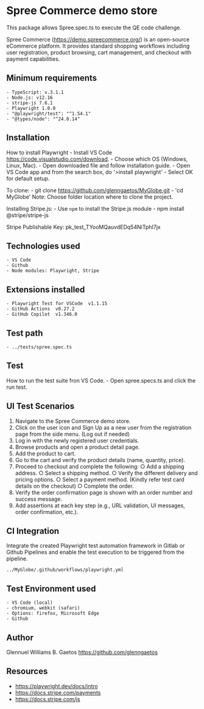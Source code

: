 # Spree Commerce demo store

This package allows Spree.spec.ts to execute the QE code challenge. 

Spree Commerce (https://demo.spreecommerce.org/) is an open-source eCommerce platform. It provides standard shopping workflows including user registration, product browsing, cart management, and checkout with payment capabilities.

## Minimum requirements

    - TypeScript: v.3.1.1
    - Node.js: v12.16
    - stripe-js 7.6.1
    - Playwright 1.0.0
    - "@playwright/test": "^1.54.1"
    - "@types/node": "^24.0.14"

## Installation

How to install Playwright
    - Install VS Code  https://code.visualstudio.com/download.
    - Choose which OS (Windows, Linux, Mac).
    - Open downloaded file and follow installation guide.
    - Open VS Code app and from the search box, do '>install playwright'
        - Select OK for default setup.

To clone:
    - git clone https://github.com/glenngaetos/MyGlobe.git
    - 'cd MyGlobe' Note: Choose folder location where to clone the project.

Installing Stripe.js:
    - Use `npm` to install the Stripe.js module
    - npm install @stripe/stripe-js

 Stripe Publishable Key: 
    pk_test_TYooMQauvdEDq54NiTphI7jx

## Technologies used
    - VS Code
    - Github
    - Node modules: Playwright, Stripe

## Extensions installed
    - Playwright Test for VSCode  v1.1.15 
    - GitHub Actions  v0.27.2
    - GitHub Copilot  v1.346.0 

## Test path
    - ../tests/spree.spec.ts

## Test
How to run the test suite fron VS Code.
    - Open spree.specs.ts and click the run test.

## UI Test Scenarios
1. Navigate to the Spree Commerce demo store.
2. Click on the user icon and Sign Up as a new user from the registration page from the side menu. (Log out if needed)
3. Log in with the newly registered user credentials.
4. Browse products and open a product detail page.
5. Add the product to cart.
6. Go to the cart and verify the product details (name, quantity, price).
7. Proceed to checkout and complete the following:
    ○ Add a shipping address.
    ○ Select a shipping method.
    ○ Verify the different delivery and pricing options.
    ○ Select a payment method. (Kindly refer test card details on the checkout)
    ○ Complete the order.
8. Verify the order confirmation page is shown with an order number and success message.
9. Add assertions at each key step (e.g., URL validation, UI messages, order confirmation, etc.).

## CI Integration
Integrate the created Playwright test automation framework in Gitlab or Github Pipelines and enable the test execution to be triggered from the pipeline.

    ../MyGlobe/.github/workflows/playwright.yml

## Test Environment used
    - VS Code (local)
    - chromium, webkit (safari)
    - Options: firefox, Microsoft Edge
    - Github

## Author
Glennuel Williams B. Gaetos
https://github.com/glenngaetos

## Resources

* https://playwright.dev/docs/intro
* https://docs.stripe.com/payments
* https://docs.stripe.com/js
